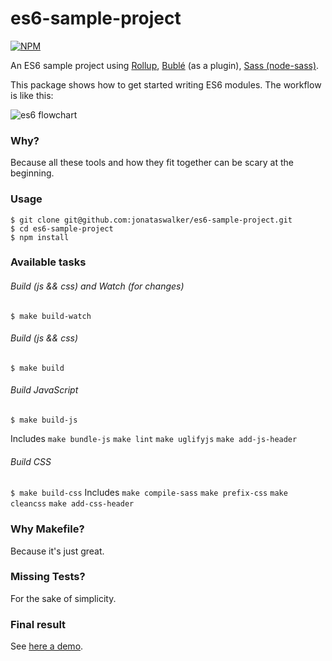 # es6-sample-project

[![NPM](https://nodei.co/npm/es6-sample-project.png?downloads=true&downloadRank=true&stars=true)](https://nodei.co/npm/es6-sample-project/)

An ES6 sample project using [Rollup](https://github.com/rollup/rollup), [Bublé](https://buble.surge.sh/guide/#what-is-buble) (as a plugin), [Sass (node-sass)](https://github.com/sass/node-sass/).

This package shows how to get started writing ES6 modules. The workflow is like this:

![es6 flowchart](https://raw.githubusercontent.com/jonataswalker/es6-sample-project/images/images/es6-project-flowchart.png)

### Why?
Because all these tools and how they fit together can be scary at the beginning.

### Usage
```
$ git clone git@github.com:jonataswalker/es6-sample-project.git
$ cd es6-sample-project
$ npm install
```

### Available tasks

###### Build (js && css) and Watch (for changes)
`$ make build-watch`

###### Build (js && css)
`$ make build`

###### Build JavaScript
`$ make build-js`

Includes `make bundle-js` `make lint` `make uglifyjs` `make add-js-header`

###### Build CSS
`$ make build-css`
Includes `make compile-sass` `make prefix-css` `make cleancss` `make add-css-header`

### Why Makefile?
Because it's just great.

### Missing Tests?
For the sake of simplicity.

### Final result
See [here a demo](http://rawgit.com/jonataswalker/es6-sample-project/master/examples/example.html).
